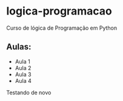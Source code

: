 # logica-programacao

Curso de lógica de Programação em Python

## Aulas:
- Aula 1
- Aula 2
- Aula 3
- Aula 4
 
Testando de novo
